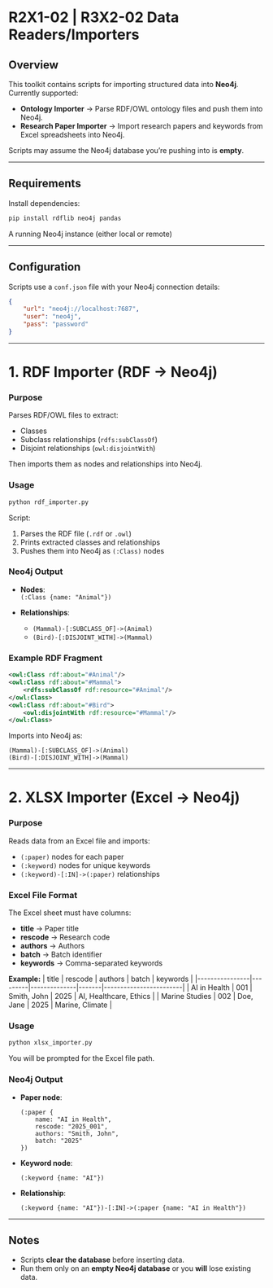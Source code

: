 # R2X1-02 | R3X2-02 Data Readers/Importers

## Overview
This toolkit contains scripts for importing structured data into **Neo4j**.  
Currently supported:
- **Ontology Importer** → Parse RDF/OWL ontology files and push them into Neo4j.  
- **Research Paper Importer** → Import research papers and keywords from Excel spreadsheets into Neo4j.  

Scripts may assume the Neo4j database you’re pushing into is **empty**.

---

## Requirements
Install dependencies:
```bash
pip install rdflib neo4j pandas
```

A running Neo4j instance (either local or remote)

---

## Configuration
Scripts use a `conf.json` file with your Neo4j connection details:

```json
{
    "url": "neo4j://localhost:7687",
    "user": "neo4j",
    "pass": "password"
}
```

---

# 1. RDF Importer (RDF → Neo4j)

### Purpose
Parses RDF/OWL files to extract:
- Classes  
- Subclass relationships (`rdfs:subClassOf`)  
- Disjoint relationships (`owl:disjointWith`)  

Then imports them as nodes and relationships into Neo4j.

### Usage
```bash
python rdf_importer.py
```

Script:
1. Parses the RDF file (`.rdf` or `.owl`)  
2. Prints extracted classes and relationships  
3. Pushes them into Neo4j as `(:Class)` nodes  

### Neo4j Output
- **Nodes**:  
  `(:Class {name: "Animal"})`  

- **Relationships**:  
  - `(Mammal)-[:SUBCLASS_OF]->(Animal)`  
  - `(Bird)-[:DISJOINT_WITH]->(Mammal)`  

### Example RDF Fragment
```xml
<owl:Class rdf:about="#Animal"/>
<owl:Class rdf:about="#Mammal">
    <rdfs:subClassOf rdf:resource="#Animal"/>
</owl:Class>
<owl:Class rdf:about="#Bird">
    <owl:disjointWith rdf:resource="#Mammal"/>
</owl:Class>
```

Imports into Neo4j as:
```
(Mammal)-[:SUBCLASS_OF]->(Animal)
(Bird)-[:DISJOINT_WITH]->(Mammal)
```

---

# 2. XLSX Importer (Excel → Neo4j)

### Purpose
Reads data from an Excel file and imports:
- `(:paper)` nodes for each paper  
- `(:keyword)` nodes for unique keywords  
- `(:keyword)-[:IN]->(:paper)` relationships  

### Excel File Format
The Excel sheet must have columns:
- **title** → Paper title  
- **rescode** → Research code  
- **authors** → Authors  
- **batch** → Batch identifier  
- **keywords** → Comma-separated keywords  

**Example:**
| title          | rescode | authors      | batch | keywords               |
|----------------|---------|--------------|-------|------------------------|
| AI in Health   | 001     | Smith, John  | 2025  | AI, Healthcare, Ethics |
| Marine Studies | 002     | Doe, Jane    | 2025  | Marine, Climate        |

### Usage
```bash
python xlsx_importer.py
```
You will be prompted for the Excel file path.

### Neo4j Output
- **Paper node**:
  ```
  (:paper {
      name: "AI in Health",
      rescode: "2025_001",
      authors: "Smith, John",
      batch: "2025"
  })
  ```

- **Keyword node**:
  ```
  (:keyword {name: "AI"})
  ```

- **Relationship**:
  ```
  (:keyword {name: "AI"})-[:IN]->(:paper {name: "AI in Health"})
  ```

---

## Notes
- Scripts **clear the database** before inserting data.  
- Run them only on an **empty Neo4j database** or you **will** lose existing data.  